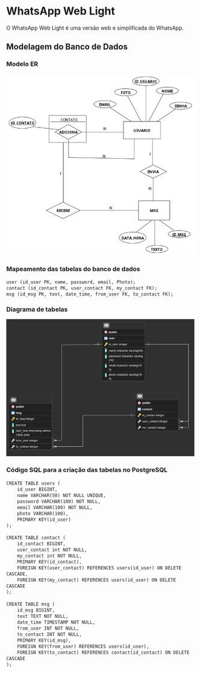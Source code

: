 # WhatsApp Web Light

<p>O WhatsApp Web Light é uma versão web e simplificada do WhatsApp.</p>

## Modelagem do Banco de Dados
### Modelo ER
<img src="./imgREADME/mer.png" width="500px">

### Mapeamento das tabelas do banco de dados

```
user (id_user PK, name, password, email, Photo);
contact (id_contact PK, user_contact FK, my_contact FK);
msg (id_msg PK, text, date_time, from_user FK, to_contact FK);
```

### Diagrama de tabelas
<img src="./imgREADME/dt.png" width="500px">

### Código SQL para a criação das tabelas no PostgreSQL

```
CREATE TABLE users (
    id_user BIGINT,
    name VARCHAR(50) NOT NULL UNIQUE,
    password VARCHAR(100) NOT NULL,
    email VARCHAR(100) NOT NULL,
    photo VARCHAR(100),
    PRIMARY KEY(id_user)
);

CREATE TABLE contact (
    id_contact BIGINT,
    user_contact int NOT NULL,
    my_contact int NOT NULL,
    PRIMARY KEY(id_contact),
    FOREIGN KEY(user_contact) REFERENCES users(id_user) ON DELETE CASCADE,
    FOREIGN KEY(my_contact) REFERENCES users(id_user) ON DELETE CASCADE
);

CREATE TABLE msg (
    id_msg BIGINT,
    text TEXT NOT NULL,
    date_time TIMESTAMP NOT NULL,
    from_user INT NOT NULL,
    to_contact INT NOT NULL,
    PRIMARY KEY(id_msg),
    FOREIGN KEY(from_user) REFERENCES users(id_user),
    FOREIGN KEY(to_contact) REFERENCES contact(id_contact) ON DELETE CASCADE
);
```
